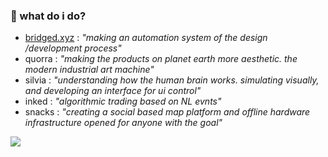 ### 🔭 what do i do?

- [bridged.xyz](https://bridged.xyz) : *"making an automation system of the design /development process"*
- quorra : *"making the products on planet earth more aesthetic. the modern industrial art machine"*
- silvia : *"understanding how the human brain works. simulating visually, and developing an interface for ui control"*
- inked : *"algorithmic trading based on NL evnts"*
- snacks : *"creating a social based map platform and offline hardware infrastructure opened for anyone with the goal"*


![](https://github-readme-stats.vercel.app/api?username=softmarshmallow)
<!--
**softmarshmallow/softmarshmallow** is a ✨ _special_ ✨ repository because its `README.md` (this file) appears on your GitHub profile.

Here are some ideas to get you started:

- 🔭 I’m currently working on ...
- 🌱 I’m currently learning ...
- 👯 I’m looking to collaborate on ...
- 🤔 I’m looking for help with ...
- 💬 Ask me about ...
- 📫 How to reach me: ...
- 😄 Pronouns: ...
- ⚡ Fun fact: ...
-->
